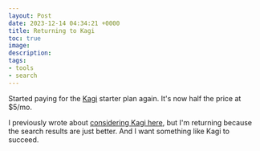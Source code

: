 ```yaml
---
layout: Post
date: 2023-12-14 04:34:21 +0000
title: Returning to Kagi
toc: true
image: 
description: 
tags:
- tools
- search
---
```


Started paying for the [Kagi](https://kagi.com) starter plan again. It's now half the price at $5/mo.

I previously wrote about [considering Kagi here](/blog/considering-kagi), but I'm returning because the search results are just better\. And I want something like Kagi to succeed\.
